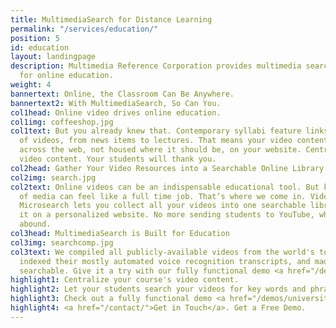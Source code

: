 ```yaml
---
title: MultimediaSearch for Distance Learning
permalink: "/services/education/"
position: 5
id: education
layout: landingpage
description: Multimedia Reference Corporation provides multimedia search functionality
  for online education.
weight: 4
bannertext: Online, the Classroom Can Be Anywhere.
bannertext2: With MultimediaSearch, So Can You.
col1head: Online video drives online education.
col1img: coffeeshop.jpg
col1text: But you already knew that. Contemporary syllabi feature links to all kinds
  of videos, from news items to lectures. That means your video content is spread
  across the web, not housed where it should be, on your website. Centralize your
  video content. Your students will thank you.
col2head: Gather Your Video Resources into a Searchable Online Library
col2img: search.jpg
col2text: Online videos can be an indispensable educational tool. But keeping track
  of media can feel like a full time job. That’s where we come in. VideoSearch from
  Microsearch lets you collect all your videos into one searchable library and publish
  it on a personalized website. No more sending students to YouTube, where distractions
  abound.
col3head: MultimediaSearch is Built for Education
col3img: searchcomp.jpg
col3text: We compiled all publicly-available videos from the world's top universities,
  indexed their mostly automated voice recognition transcripts, and made them fully
  searchable. Give it a try with our fully functional demo <a href="/demos/university-videos/">here</a>.
highlight1: Centralize your course's video content.
highlight2: Let your students search your videos for key words and phrases.
highlight3: Check out a fully functional demo <a href="/demos/university-videos/">here</a>.
highlight4: <a href="/contact/">Get in Touch</a>. Get a Free Demo.
---
```

